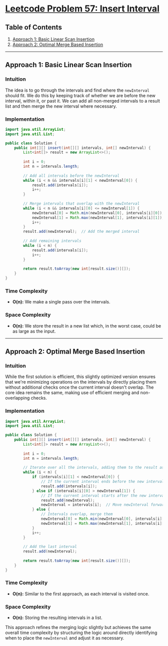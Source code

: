# [Leetcode Problem 57: Insert Interval](https://leetcode.com/problems/insert-interval/)

## Table of Contents
1. [Approach 1: Basic Linear Scan Insertion](#approach1)
2. [Approach 2: Optimal Merge Based Insertion](#approach2)

---

## Approach 1: Basic Linear Scan Insertion

### Intuition
The idea is to go through the intervals and find where the `newInterval` should fit. We do this by keeping track of whether we are before the new interval, within it, or past it. We can add all non-merged intervals to a result list and then merge the new interval where necessary.

### Implementation

```java
import java.util.ArrayList;
import java.util.List;

public class Solution {
    public int[][] insert(int[][] intervals, int[] newInterval) {
        List<int[]> result = new ArrayList<>();
        
        int i = 0;
        int n = intervals.length;
        
        // Add all intervals before the newInterval
        while (i < n && intervals[i][1] < newInterval[0]) {
            result.add(intervals[i]);
            i++;
        }
        
        // Merge intervals that overlap with the newInterval
        while (i < n && intervals[i][0] <= newInterval[1]) {
            newInterval[0] = Math.min(newInterval[0], intervals[i][0]);
            newInterval[1] = Math.max(newInterval[1], intervals[i][1]);
            i++;
        }
        result.add(newInterval);  // Add the merged interval
        
        // Add remaining intervals
        while (i < n) {
            result.add(intervals[i]);
            i++;
        }
        
        return result.toArray(new int[result.size()][]);
    }
}
```

### Time Complexity
- **O(n):** We make a single pass over the intervals.
  
### Space Complexity
- **O(n):** We store the result in a new list which, in the worst case, could be as large as the input.

---

## Approach 2: Optimal Merge Based Insertion

### Intuition
While the first solution is efficient, this slightly optimized version ensures that we're minimizing operations on the intervals by directly placing them without additional checks once the current interval doesn't overlap. The core idea remains the same, making use of efficient merging and non-overlapping checks.

### Implementation

```java
import java.util.ArrayList;
import java.util.List;

public class Solution {
    public int[][] insert(int[][] intervals, int[] newInterval) {
        List<int[]> result = new ArrayList<>();
        
        int i = 0;
        int n = intervals.length;
        
        // Iterate over all the intervals, adding them to the result as needed
        while (i < n) {
            if (intervals[i][1] < newInterval[0]) {
                // If the current interval ends before the new interval starts, add it
                result.add(intervals[i]);
            } else if (intervals[i][0] > newInterval[1]) {
                // If the current interval starts after the new interval ends, add the new interval and restart the process
                result.add(newInterval);
                newInterval = intervals[i];  // Move newInterval forward
            } else {
                // Intervals overlap, merge them
                newInterval[0] = Math.min(newInterval[0], intervals[i][0]);
                newInterval[1] = Math.max(newInterval[1], intervals[i][1]);
            }
            i++;
        }
        
        // Add the last interval
        result.add(newInterval);
        
        return result.toArray(new int[result.size()][]);
    }
}
```

### Time Complexity
- **O(n):** Similar to the first approach, as each interval is visited once.

### Space Complexity
- **O(n):** Storing the resulting intervals in a list. 

This approach refines the merging logic slightly but achieves the same overall time complexity by structuring the logic around directly identifying when to place the `newInterval` and adjust it as necessary.

